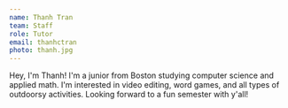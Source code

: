 ```yaml
---
name: Thanh Tran
team: Staff
role: Tutor
email: thanhctran
photo: thanh.jpg
---
```


Hey, I'm Thanh! I'm a junior from Boston studying computer science and applied math. I'm interested in video editing, word games, and all types of outdoorsy activities. Looking forward to a fun semester with y'all!